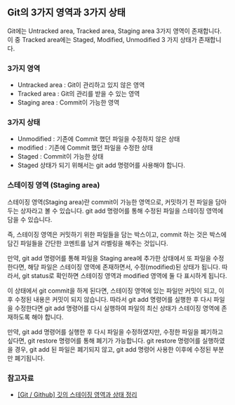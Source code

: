 ## Git의 3가지 영역과 3가지 상태

Git에는 Untracked area, Tracked area, Staging area 3가지 영역이 존재합니다.
이 중 Tracked area에는 Staged, Modified, Unmodified 3 가지 상태가 존재합니다.

### 3가지 영역

- Untracked area : Git이 관리하고 있지 않은 영역
- Tracked area : Git의 관리를 받을 수 있는 영역
- Staging area : Commit이 가능한 영역

### 3가지 상태

- Unmodified : 기존에 Commit 했던 파일을 수정하지 않은 상태
- modified : 기존에 Commit 했던 파일을 수정한 상태
- Staged : Commit이 가능한 상태
- Staged 상태가 되기 위해서는 git add 명령어를 사용해야 합니다.

### 스테이징 영역 (Staging area)

스테이징 영역(Staging area)란 commit이 가능한 영역으로, 커밋하기 전 파일을 담아두는 상자라고 볼 수 있습니다. git add 명령어를 통해 수정된 파일을 스테이징 영역에 담을 수 있습니다.

즉, 스테이징 영역은 커밋하기 위한 파일들을 담는 박스이고, commit 하는 것은 박스에 담긴 파일들을 간단한 코멘트를 남겨 라벨링을 해주는 것입니다.

만약, git add 명령어를 통해 파일을 Staging area에 추가한 상태에서 또 파일을 수정한다면,
해당 파일은 스테이징 영역에 존재하면서, 수정(modified)된 상태가 됩니다.
따라서, git status로 확인하면 스테이징 영역과 modified 영역에 둘 다 표시하게 됩니다.

이 상태에서 git commit을 하게 된다면, 스테이징 영역에 있는 파일만 커밋이 되고, 이후 수정된 내용은 커밋이 되지 않습니다. 따라서 git add 명령어를 실행한 후 다시 파일을 수정한다면 git add 명령어를 다시 실행하여 파일의 최신 상태가 스테이징 영역에 존재하도록 해야 합니다.

만약, git add 명령어를 실행한 후 다시 파일을 수정하였지만, 수정한 파일을 폐기하고 싶다면, git restore 명령어를 통해 폐기가 가능합니다. git restore 명령어를 실행하였을 경우, git add 된 파일은 폐기되지 않고, git add 명령어 사용한 이후에 수정된 부분만 폐기됩니다.

### 참고자료

- [[Git / Github] 깃의 스테이징 영역과 상태 정리](https://ittrue.tistory.com/94)
